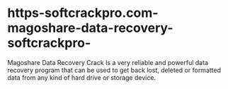 # https-softcrackpro.com-magoshare-data-recovery-softcrackpro-
Magoshare Data Recovery Crack  Is a very reliable and powerful data recovery program that can be used to get back lost, deleted or formatted data from any kind of hard drive or storage device. 
